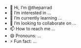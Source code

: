 - 👋 Hi, I’m @theparrad
- 👀 I’m interested in ...
- 🌱 I’m currently learning ...
- 💞️ I’m looking to collaborate on ...
- 📫 How to reach me ...
- 😄 Pronouns: ...
- ⚡ Fun fact: ...

<!---
theparrad/theparrad is a ✨ special ✨ repository because its `README.md` (this file) appears on your GitHub profile.
You can click the Preview link to take a look at your changes.
--->
